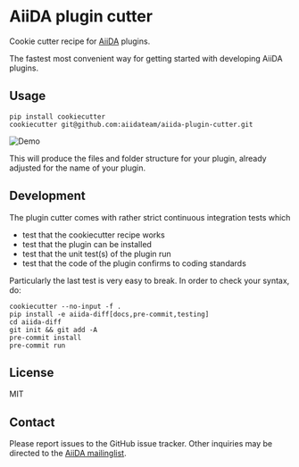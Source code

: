 # AiiDA plugin cutter

Cookie cutter recipe for [AiiDA](http://www.aiida.net) plugins.

The fastest most convenient way for getting started with developing AiiDA plugins.

## Usage

    pip install cookiecutter
    cookiecutter git@github.com:aiidateam/aiida-plugin-cutter.git

![Demo](https://image.ibb.co/ct6rL8/aiida_plugin_cutter.gif "The fastest way to kickstart an AiiDA plugin.")

This will produce the files and folder structure for your plugin,
already adjusted for the name of your plugin.

## Development

The plugin cutter comes with rather strict continuous integration tests which

 * test that the cookiecutter recipe works
 * test that the plugin can be installed
 * test that the unit test(s) of the plugin run
 * test that the code of the plugin confirms to coding standards

Particularly the last test is very easy to break.
In order to check your syntax, do:
```
cookiecutter --no-input -f .
pip install -e aiida-diff[docs,pre-commit,testing]
cd aiida-diff
git init && git add -A
pre-commit install
pre-commit run
```


## License

MIT

## Contact

Please report issues to the GitHub issue tracker. Other inquiries may be
directed to the [AiiDA mailinglist](http://www.aiida.net/mailing-list/).
